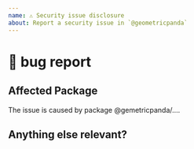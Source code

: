 ```yaml
---
name: ⚠️ Security issue disclosure
about: Report a security issue in `@geometricpanda`
---
```


# 🐞 bug report

## Affected Package
<!-- Can you pin-point one or more @geometricpanda/* packages as the source of the bug? -->
<!-- ✍️edit: --> The issue is caused by package @gemetricpanda/....

## Anything else relevant?
<!-- ✍️Please provide additional info if necessary. -->
